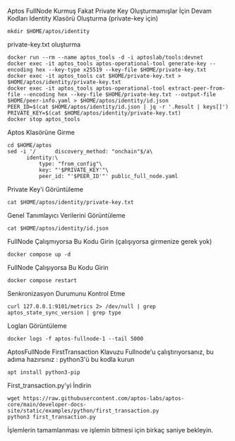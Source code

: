 Aptos FullNode Kurmuş Fakat Private Key Oluşturmamışlar İçin Devam Kodları
Identity Klasörü Oluşturma (private-key için)

```
mkdir $HOME/aptos/identity
```

private-key.txt oluşturma

```
docker run --rm --name aptos_tools -d -i aptoslab/tools:devnet
docker exec -it aptos_tools aptos-operational-tool generate-key --encoding hex --key-type x25519 --key-file $HOME/private-key.txt
docker exec -it aptos_tools cat $HOME/private-key.txt > $HOME/aptos/identity/private-key.txt
docker exec -it aptos_tools aptos-operational-tool extract-peer-from-file --encoding hex --key-file $HOME/private-key.txt --output-file $HOME/peer-info.yaml > $HOME/aptos/identity/id.json
PEER_ID=$(cat $HOME/aptos/identity/id.json | jq -r '.Result | keys[]')
PRIVATE_KEY=$(cat $HOME/aptos/identity/private-key.txt)
docker stop aptos_tools
```

Aptos Klasörüne Girme

```
cd $HOME/aptos
sed -i '/      discovery_method: "onchain"$/a\
      identity:\
          type: "from_config"\
          key: "'$PRIVATE_KEY'"\
          peer_id: "'$PEER_ID'"' public_full_node.yaml
```          
          
Private Key'i Görüntüleme

```
cat $HOME/aptos/identity/private-key.txt
```

Genel Tanımlayıcı Verilerini Görüntüleme

```
cat $HOME/aptos/identity/id.json
```

FullNode Çalışmıyorsa Bu Kodu Girin (çalışıyorsa girmenize gerek yok)

```
docker compose up -d
```

FullNode Çalışıyorsa Bu Kodu Girin

```
docker compose restart
```

Senkronizasyon Durumunu Kontrol Etme

```
curl 127.0.0.1:9101/metrics 2> /dev/null | grep aptos_state_sync_version | grep type
```

Logları Görüntüleme

```
docker logs -f aptos-fullnode-1 --tail 5000
```

AptosFullNode FirstTransaction Klavuzu
Fullnode'u çalıştırıyorsanız, bu adıma hazırsınız : python3'ü bu kodla kurun
```
apt install python3-pip
```

First_transaction.py'yi İndirin

```
wget https://raw.githubusercontent.com/aptos-labs/aptos-core/main/developer-docs-site/static/examples/python/first_transaction.py
python3 first_transaction.py
```
İşlemlerin tamamlanması ve işlemin bitmesi için birkaç saniye bekleyin.
